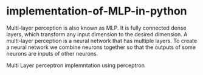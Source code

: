 # implementation-of-MLP-in-python

Multi-layer perception is also known as MLP. It is fully connected dense layers, which transform any input dimension to the desired dimension. A multi-layer perception is a neural network that has multiple layers. To create a neural network we combine neurons together so that the outputs of some neurons are inputs of other neurons.


Multi Layer perceptron implemntation using perceptron
